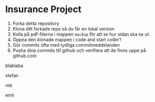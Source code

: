 # Insurance Project

1. Forka detta repository
2. Klona ditt forkade repo så du får en lokal version
3. Kolla på pdf-filerna i mappen `mockup` för att se hur sidan ska se ut.
4. Öppna den klonade mappen i code and start codin'!
5. Gör commits ofta med tydliga commitmeddelanden
6. Pusha dina commits till github och verifiera att de finns uppe på github.com

blablaba

stefan


reb

emil
